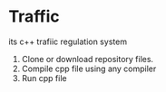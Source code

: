 # Traffic
its c++ trafiic regulation system

1. Clone or download repository files.
2. Compile cpp file using any compiler
3. Run cpp file
